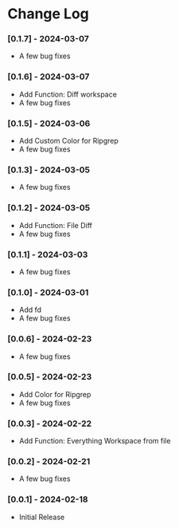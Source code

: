 # Change Log

### [0.1.7] - 2024-03-07

- A few bug fixes

### [0.1.6] - 2024-03-07

- Add Function: Diff workspace
- A few bug fixes

### [0.1.5] - 2024-03-06

- Add Custom Color for Ripgrep
- A few bug fixes

### [0.1.3] - 2024-03-05

- A few bug fixes

### [0.1.2] - 2024-03-05

- Add Function: File Diff
- A few bug fixes

### [0.1.1] - 2024-03-03

- A few bug fixes

### [0.1.0] - 2024-03-01

- Add fd
- A few bug fixes

### [0.0.6] - 2024-02-23

- A few bug fixes

### [0.0.5] - 2024-02-23

- Add Color for Ripgrep
- A few bug fixes

### [0.0.3] - 2024-02-22

- Add Function: Everything Workspace from file

### [0.0.2] - 2024-02-21

- A few bug fixes

### [0.0.1] - 2024-02-18

- Initial Release
